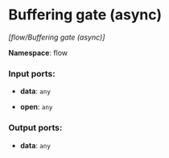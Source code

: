 # Buffering gate (async)

_[flow/Buffering gate (async)]_

__Namespace__: flow

### Input ports:

* __data__: ` any `


* __open__: ` any `

### Output ports:

* __data__: ` any `

